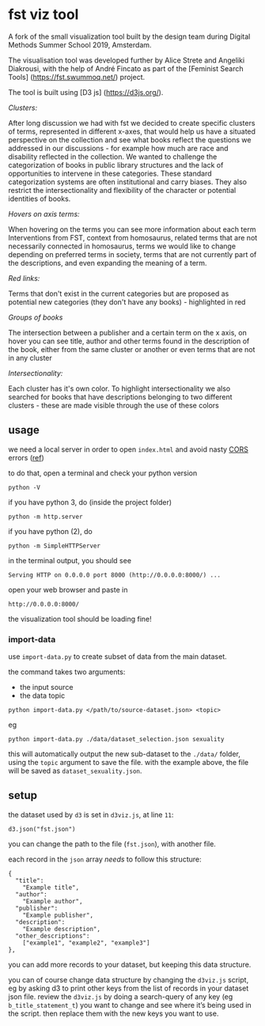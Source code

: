 fst viz tool
============

A fork of the small visualization tool built by the design team during Digital Methods Summer School 2019, Amsterdam.

The visualisation tool was developed further by Alice Strete and Angeliki Diakrousi, with the help of André Fincato as part of the [Feminist Search Tools] (https://fst.swummoq.net/) project.

The tool is built using [D3 js] (https://d3js.org/).

*Clusters:*

After long discussion we had with fst we decided to create specific clusters of terms, represented in different x-axes, that would help us have a situated perspective on the collection and see what books reflect the questions we addressed in our discussions - for example how much are race and disability reflected in the collection.  We wanted to challenge the categorization of books in public library structures and the lack of opportunities to intervene in these categories. These standard categorization systems are often institutional and carry biases. They also restrict the intersectionality and flexibility of the character or potential identities of books.

*Hovers on axis terms:*

When hovering on the terms you can see more information about each term
Interventions from FST, context from homosaurus, related terms that are not necessarily connected in homosaurus, terms we would like to change depending on preferred terms in society, terms that are not currently part of the descriptions, and even expanding the meaning of a term.

*Red links:*

Terms that don't exist in the current categories but are proposed as potential new categories (they don't have any books) - highlighted in red

*Groups of books*

The intersection between a publisher and a certain term on the x axis, on hover you can see title, author and other terms found in the description of the book, either from the same cluster or another or even terms that are not in any cluster

*Intersectionality:*

Each cluster has it's own color. To highlight intersectionality we also searched for books that have descriptions belonging to two different clusters - these are made visible through the use of these colors
## usage

we need a local server in order to open `index.html` and avoid nasty [CORS](https://developer.mozilla.org/en-US/docs/Web/HTTP/CORS/Errors) errors ([ref](https://stackoverflow.com/a/27986564))

to do that, open a terminal and check your python version

```
python -V
```

if you have python 3, do (inside the project folder)

```
python -m http.server
```

if you have python (2), do

```
python -m SimpleHTTPServer
```

in the terminal output, you should see

```
Serving HTTP on 0.0.0.0 port 8000 (http://0.0.0.0:8000/) ...
```

open your web browser and paste in

```
http://0.0.0.0:8000/
```

the visualization tool should be loading fine!

### import-data

use `import-data.py` to create subset of data from the main dataset.

the command takes two arguments:

- the input source
- the data topic

```
python import-data.py </path/to/source-dataset.json> <topic>
```

eg

```
python import-data.py ./data/dataset_selection.json sexuality
```

this will automatically output the new sub-dataset to the `./data/` folder, using the `topic` argument to save the file. with the example above, the file will be saved as `dataset_sexuality.json`.

## setup

the dataset used by `d3` is set in `d3viz.js`, at line `11`:

```
d3.json("fst.json")
```

you can change the path to the file (`fst.json`), with another file.

each record in the `json` array *needs* to follow this structure:

```
{
  "title":
    "Example title",
  "author":
    "Example author",
  "publisher":
    "Example publisher",
  "description":
    "Example description",
  "other_descriptions":
    ["example1", "example2", "example3"]
},
```

you can add more records to your dataset, but keeping this data structure.

you can of course change data structure by changing the `d3viz.js` script, eg by asking d3 to print other keys from the list of records in your dataset json file. review the `d3viz.js` by doing a search-query of any key (eg `b_title_statement_t`) you want to change and see where it’s being used in the script. then replace them with the new keys you want to use.
